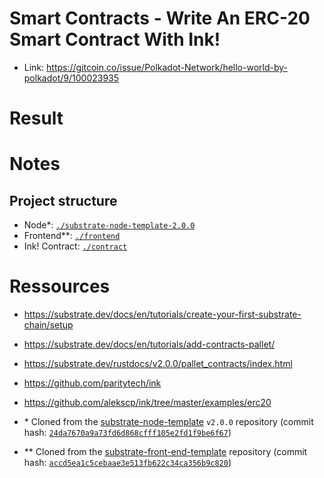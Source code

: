 # Smart Contracts - Write An ERC-20 Smart Contract With Ink!

- Link: https://gitcoin.co/issue/Polkadot-Network/hello-world-by-polkadot/9/100023935

# Result

# Notes

## Project structure

- Node\*: [`./substrate-node-template-2.0.0`](./substrate-node-template-2.0.0/)
- Frontend\*\*: [`./frontend`](./frontend/)
- Ink! Contract: [`./contract`](./contract/)

# Ressources

- https://substrate.dev/docs/en/tutorials/create-your-first-substrate-chain/setup
- https://substrate.dev/docs/en/tutorials/add-contracts-pallet/
- https://substrate.dev/rustdocs/v2.0.0/pallet_contracts/index.html
- https://github.com/paritytech/ink
- https://github.com/alekscp/ink/tree/master/examples/erc20

- \* Cloned from the [substrate-node-template](https://github.com/substrate-developer-hub/substrate-node-template) `v2.0.0` repository (commit hash: [`24da7670a9a73fd6d868cfff105e2fd1f9be6f67`](https://github.com/substrate-developer-hub/substrate-node-template/commit/24da7670a9a73fd6d868cfff105e2fd1f9be6f67))
- \*\* Cloned from the [substrate-front-end-template](https://github.com/substrate-developer-hub/substrate-front-end-template) repository (commit hash: [`accd5ea1c5cebaae3e513fb622c34ca356b9c820`](https://github.com/substrate-developer-hub/substrate-front-end-template/commit/accd5ea1c5cebaae3e513fb622c34ca356b9c820))
